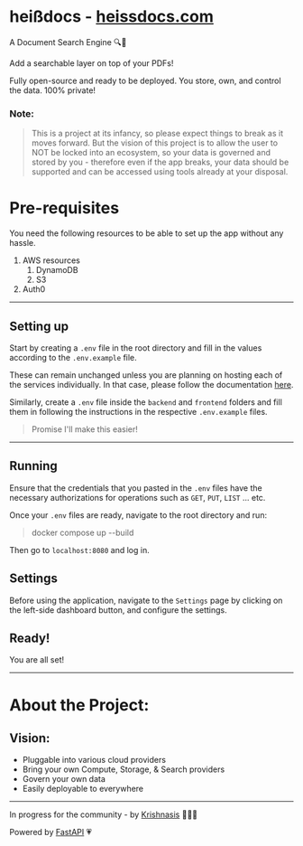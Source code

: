 # heißdocs - [heissdocs.com](https://heissdocs.com/)

A Document Search Engine 🔍📄

Add a searchable layer on top of your PDFs!

Fully open-source and ready to be deployed.
You store, own, and control the data. 100% private!

### Note:
> This is a project at its infancy, so please expect things to break as it moves forward.
But the vision of this project is to allow the user to NOT be locked into an ecosystem, so your data is governed and stored by you - therefore even if the app breaks, your data should be supported and can be accessed using tools already at your disposal.


# Pre-requisites
You need the following resources to be able to set up the app without any hassle.
1. AWS resources
    1. DynamoDB
    1. S3
1. Auth0

---
## Setting up
Start by creating a `.env` file in the root directory and fill in the values according to the `.env.example` file.

These can remain unchanged unless you are planning on hosting each of the services individually.
In that case, please follow the documentation [here](#).


Similarly, create a `.env` file inside the `backend` and `frontend` folders and fill them in following the instructions in the respective `.env.example` files. 

> Promise I'll make this easier!

---

## Running
Ensure that the credentials that you pasted in the `.env` files have the necessary authorizations for operations such as `GET`, `PUT`, `LIST` ... etc.

Once your `.env` files are ready, navigate to the root directory and run:
> docker compose up --build

Then go to `localhost:8080` and log in.

## Settings
Before using the application, navigate to the `Settings` page by clicking on the left-side dashboard button, and configure the settings.

## Ready!
You are all set!

---
# About the Project:

## Vision: 
- Pluggable into various cloud providers
- Bring your own Compute, Storage, & Search providers
- Govern your own data
- Easily deployable to everywhere

---
In progress for the community - by [Krishnasis](https://www.linkedin.com/in/krishnasis/) 👨🏽‍💻

Powered by [FastAPI](https://fastapi.tiangolo.com/) 💗
